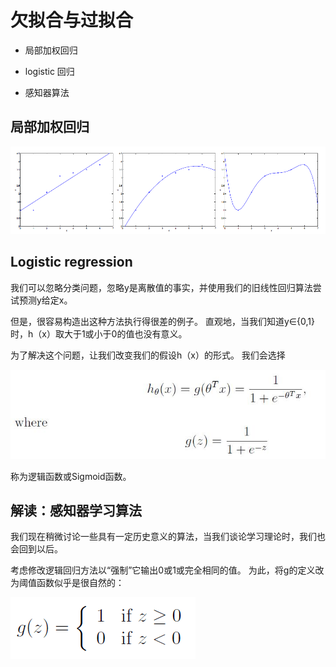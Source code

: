 # 欠拟合与过拟合

* 局部加权回归

* logistic 回归

* 感知器算法


## 局部加权回归

![www](https://github.com/abbqboy/Sticker/blob/master/photo/%E5%B1%80%E9%83%A8%E5%8A%A0%E6%9D%83%E5%9B%9E%E5%BD%92.png?raw=true)

## Logistic regression

我们可以忽略分类问题，忽略y是离散值的事实，并使用我们的旧线性回归算法尝试预测y给定x。

但是，很容易构造出这种方法执行得很差的例子。 直观地，当我们知道y∈{0,1}时，h（x）取大于1或小于0的值也没有意义。

为了解决这个问题，让我们改变我们的假设h（x）的形式。 我们会选择

![aaa](https://github.com/abbqboy/Sticker/blob/master/photo/logistic.jpg?raw=true)

称为逻辑函数或Sigmoid函数。



## 解读：感知器学习算法

我们现在稍微讨论一些具有一定历史意义的算法，当我们谈论学习理论时，我们也会回到以后。 

考虑修改逻辑回归方法以“强制”它输出0或1或完全相同的值。 为此，将g的定义改为阈值函数似乎是很自然的：

![aaa](https://github.com/abbqboy/Sticker/blob/master/photo/%E6%84%9F%E7%9F%A5%E5%99%A8.png?raw=true)

